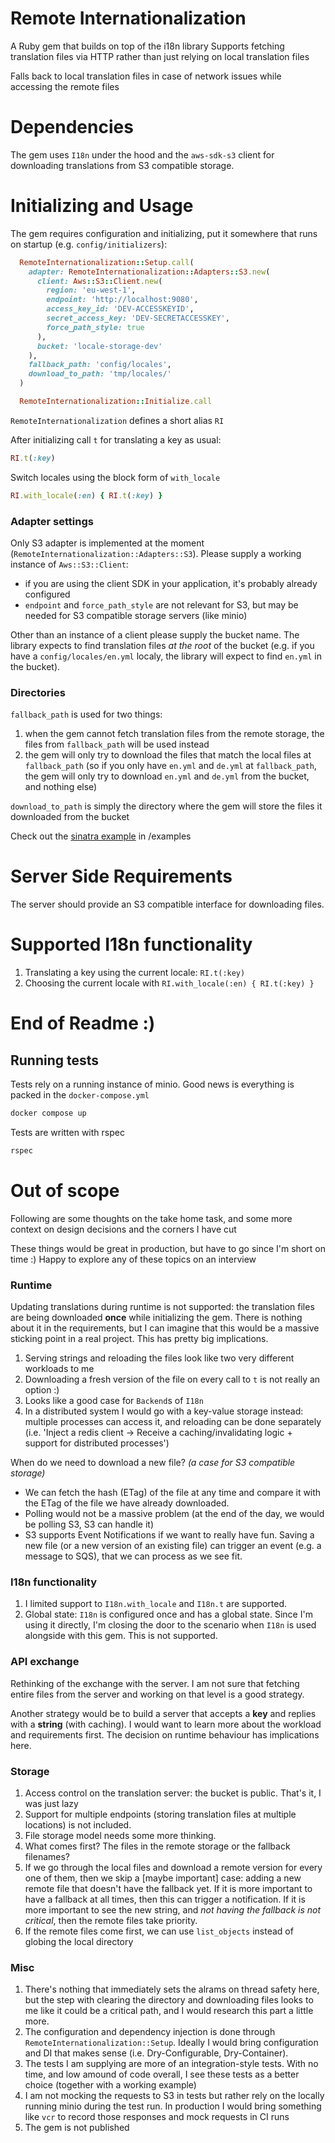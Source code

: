 # Remote Internationalization

A Ruby gem that builds on top of the i18n library
Supports fetching translation files via HTTP rather than just relying on local translation files

Falls back to local translation files in case of network issues while accessing the remote files 

# Dependencies

The gem uses `I18n` under the hood and the `aws-sdk-s3` client for downloading translations from S3 compatible storage.

# Initializing and Usage

The gem requires configuration and initializing, put it somewhere that runs on startup (e.g. `config/initializers`):

```ruby
  RemoteInternationalization::Setup.call(
    adapter: RemoteInternationalization::Adapters::S3.new(
      client: Aws::S3::Client.new(
        region: 'eu-west-1',
        endpoint: 'http://localhost:9080',
        access_key_id: 'DEV-ACCESSKEYID',
        secret_access_key: 'DEV-SECRETACCESSKEY',
        force_path_style: true
      ),
      bucket: 'locale-storage-dev'
    ),
    fallback_path: 'config/locales',
    download_to_path: 'tmp/locales/'
  )

  RemoteInternationalization::Initialize.call
```

`RemoteInternationalization` defines a short alias `RI`

After initializing call `t` for translating a key as usual:
```ruby
RI.t(:key)
```

Switch locales using the block form of `with_locale`
```ruby
RI.with_locale(:en) { RI.t(:key) }
```

### Adapter settings

Only S3 adapter is implemented at the moment (`RemoteInternationalization::Adapters::S3`). Please supply a working instance of `Aws::S3::Client`:
- if you are using the client SDK in your application, it's probably already configured
- `endpoint` and `force_path_style` are not relevant for S3, but may be needed for S3 compatible storage servers (like minio)

Other than an instance of a client please supply the bucket name. The library expects to find translation files *at the root* of the bucket (e.g. if you have a `config/locales/en.yml` localy, the library will expect to find `en.yml` in the bucket).

### Directories

`fallback_path` is used for two things:
  1. when the gem cannot fetch translation files from the remote storage, the files from `fallback_path` will be used instead
  1. the gem will only try to download the files that match the local files at `fallback_path` (so if you only have `en.yml` and `de.yml` at `fallback_path`, the gem will only try to download `en.yml` and `de.yml` from the bucket, and nothing else)

`download_to_path` is simply the directory where the gem will store the files it downloaded from the bucket

Check out the [sinatra example](/examples/sinatra) in /examples

# Server Side Requirements

The server should provide an S3 compatible interface for downloading files.

# Supported I18n functionality

1. Translating a key using the current locale: `RI.t(:key)`
1. Choosing the current locale with `RI.with_locale(:en) { RI.t(:key) }`

# End of Readme :) 

## Running tests

Tests rely on a running instance of minio. Good news is everything is packed in the `docker-compose.yml`
```bash
docker compose up
```

Tests are written with rspec
```bash
rspec
```
# Out of scope

Following are some thoughts on the take home task, and some more context on design decisions and the corners I have cut

These things would be great in production, but have to go since I'm short on time :)
Happy to explore any of these topics on an interview 

### Runtime

Updating translations during runtime is not supported: the translation files are being downloaded **once** while initializing the gem. There is nothing about it in the requirements, but I can imagine that this would be a massive sticking point in a real project. This has pretty big implications.
  1. Serving strings and reloading the files look like two very different workloads to me
  1. Downloading a fresh version of the file on every call to `t` is not really an option :)
  1. Looks like a good case for `Backend`s of `I18n`
  1. In a distributed system I would go with a key-value storage instead: multiple processes can access it, and reloading can be done separately (i.e. 'Inject a redis client -> Receive a caching/invalidating logic + support for distributed processes')

When do we need to download a new file? *(a case for S3 compatible storage)*
- We can fetch the hash (ETag) of the file at any time and compare it with the ETag of the file we have already downloaded.
- Polling would not be a massive problem (at the end of the day, we would be polling S3, S3 can handle it)
- S3 supports Event Notifications if we want to really have fun. Saving a new file (or a new version of an existing file) can trigger an event (e.g. a message to SQS), that we can process as we see fit. 

### I18n functionality

1. I limited support to  `I18n.with_locale` and `I18n.t` are supported.
1. Global state: `I18n` is configured once and has a global state. Since I'm using it directly, I'm closing the door to the scenario when `I18n` is used alongside with this gem. This is not supported.

### API exchange

Rethinking of the exchange with the server. I am not sure that fetching entire files from the server and working on that level is a good strategy.

Another strategy would be to build a server that accepts a **key** and replies with a **string** (with caching). I would want to learn more about the workload and requirements first. The decision on runtime behaviour has implications here.

### Storage

1. Access control on the translation server: the bucket is public. That's it, I was just lazy
1. Support for multiple endpoints (storing translation files at multiple locations) is not included.
1. File storage model needs some more thinking.
  1. What comes first? The files in the remote storage or the fallback filenames?
  1. If we go through the local files and download a remote version for every one of them, then we skip a [maybe important] case: adding a new remote file that doesn't have the fallback yet. If it is more important to have a fallback at all times, then this can trigger a notification. If it is more important to see the new string, and *not having the fallback is not critical*, then the remote files take priority.
  1. If the remote files come first, we can use `list_objects` instead of globing the local directory

### Misc

1. There's nothing that immediately sets the alrams on thread safety here, but the step with clearing the directory and downloading files looks to me like it could be a critical path, and I would research this part a little more. 
1. The configuration and dependency injection is done through `RemoteInternationalization::Setup`. Ideally I would bring configuration and DI that makes sense (i.e. Dry-Configurable, Dry-Container).
1. The tests I am supplying are more of an integration-style tests. With no time, and low amound of code overall, I see these tests as a better choice (together with a working example)
1. I am not mocking the requests to S3 in tests but rather rely on the locally running minio during the test run. In production I would bring something like `vcr` to record those responses and mock requests in CI runs
1. The gem is not published

